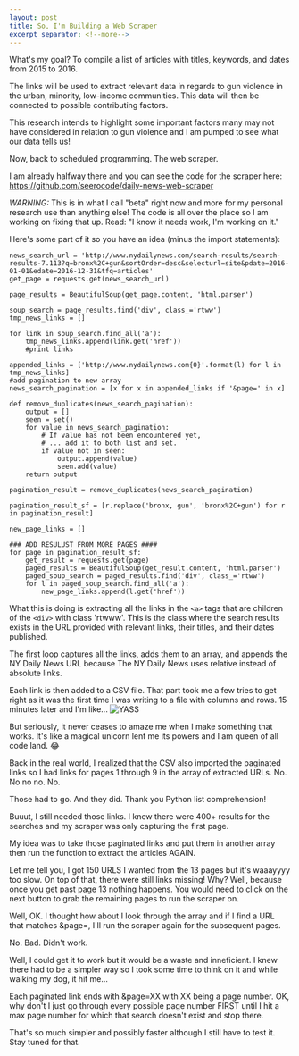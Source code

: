 ```yaml
---
layout: post
title: So, I'm Building a Web Scraper
excerpt_separator: <!--more-->
---
```


What's my goal? To compile a list of articles with titles, keywords, and dates from 2015 to 2016. 

The links will be used to extract relevant data in regards to gun violence in the urban, minority, low-income communities. This data will then be connected to possible contributing factors.

This research intends to highlight some important factors many may not have considered in relation to gun violence and I am pumped to see what our data tells us!

Now, back to scheduled programming. The web scraper.

I am already halfway there and you can see the code for the scraper here: https://github.com/seerocode/daily-news-web-scraper

*WARNING:* This is in what I call "beta" right now and more for my personal research use than anything else! The code is all over the place so I am working on fixing that up. Read: "I know it needs work, I'm working on it."
<!--more-->
Here's some part of it so you have an idea (minus the import statements):

```
news_search_url = 'http://www.nydailynews.com/search-results/search-results-7.113?q=bronx%2C+gun&sortOrder=desc&selecturl=site&pdate=2016-01-01&edate=2016-12-31&tfq=articles'
get_page = requests.get(news_search_url)

page_results = BeautifulSoup(get_page.content, 'html.parser')

soup_search = page_results.find('div', class_='rtww')
tmp_news_links = []

for link in soup_search.find_all('a'):
	tmp_news_links.append(link.get('href'))
	#print links

appended_links = ['http://www.nydailynews.com{0}'.format(l) for l in tmp_news_links]
#add pagination to new array
news_search_pagination = [x for x in appended_links if '&page=' in x]

def remove_duplicates(news_search_pagination):
    output = []
    seen = set()
    for value in news_search_pagination:
        # If value has not been encountered yet,
        # ... add it to both list and set.
        if value not in seen:
            output.append(value)
            seen.add(value)
    return output

pagination_result = remove_duplicates(news_search_pagination)

pagination_result_sf = [r.replace('bronx, gun', 'bronx%2C+gun') for r in pagination_result]

new_page_links = []

### ADD RESULUST FROM MORE PAGES ####
for page in pagination_result_sf:
	get_result = requests.get(page)
	paged_results = BeautifulSoup(get_result.content, 'html.parser')
	paged_soup_search = paged_results.find('div', class_='rtww')
	for l in paged_soup_search.find_all('a'):
		new_page_links.append(l.get('href'))
```

What this is doing is extracting all the links in the ```<a>``` tags that are children of the ```<div>``` with class 'rtwww'. This is the class where the search results exists in the URL provided with relevant links, their titles, and their dates published. 

The first loop captures all the links, adds them to an array, and appends the NY Daily News URL because The NY Daily News uses relative instead of absolute links.

Each link is then added to a CSV file. That part took me a few tries to get right as it was the first time I was writing to a file with columns and rows. 15 minutes later and I'm like...
![YASS](https://media.giphy.com/media/kGZ4jJguXT5C0/giphy.gif)

But seriously, it never ceases to amaze me when I make something that works. It's like a magical unicorn lent me its powers and I am queen of all code land. :joy:

Back in the real world, I realized that the CSV also imported the paginated links so I had links for pages 1 through 9 in the array of extracted URLs. No. No no no. No.

Those had to go. And they did. Thank you Python list comprehension!

Buuut, I still needed those links. I knew there were 400+ results for the searches and my scraper was only capturing the first page.

My idea was to take those paginated links and put them in another array then run the function to extract the articles AGAIN.

Let me tell you, I  got 150 URLS I wanted from the 13 pages but it's waaayyyy too slow. On top of that, there were still links missing! Why? Well, because once you get past page 13 nothing happens. You would need to click on the next button to grab the remaining pages to run the scraper on.

Well, OK. I thought how about I look through the array and if I find a URL that matches &page=, I'll run the scraper again for the subsequent pages.

No. Bad. Didn't work. 

Well, I could get it to work but it would be a waste and inneficient. I knew there had to be a simpler way so I took some time to think on it and while walking my dog, it hit me...

Each paginated link ends with &page=XX with XX being a page number. OK, why don't I just go through every possible page number FIRST until I hit a max page number for which that search doesn't exist and stop there.

That's so much simpler and possibly faster although I still have to test it. Stay tuned for that.
